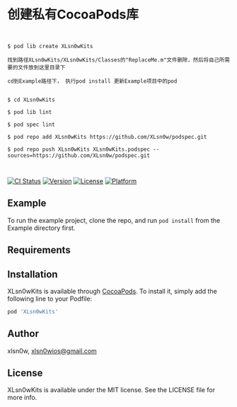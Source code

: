 # 创建私有CocoaPods库

```


$ pod lib create XLsn0wKits

找到路径XLsn0wKits/XLsn0wKits/Classes的"ReplaceMe.m"文件删除，然后将自己所需要的文件放到这里目录下

cd到Example路径下， 执行pod install 更新Example项目中的pod


$ cd XLsn0wKits

$ pod lib lint

$ pod spec lint

$ pod repo add XLsn0wKits https://github.com/XLsn0w/podspec.git

$ pod repo push XLsn0wKits XLsn0wKits.podspec --sources=https://github.com/XLsn0w/podspec.git



```

[![CI Status](https://img.shields.io/travis/xlsn0w/XLsn0wKits.svg?style=flat)](https://travis-ci.org/xlsn0w/XLsn0wKits)
[![Version](https://img.shields.io/cocoapods/v/XLsn0wKits.svg?style=flat)](https://cocoapods.org/pods/XLsn0wKits)
[![License](https://img.shields.io/cocoapods/l/XLsn0wKits.svg?style=flat)](https://cocoapods.org/pods/XLsn0wKits)
[![Platform](https://img.shields.io/cocoapods/p/XLsn0wKits.svg?style=flat)](https://cocoapods.org/pods/XLsn0wKits)

## Example

To run the example project, clone the repo, and run `pod install` from the Example directory first.

## Requirements

## Installation

XLsn0wKits is available through [CocoaPods](https://cocoapods.org). To install
it, simply add the following line to your Podfile:

```ruby
pod 'XLsn0wKits'
```

## Author

xlsn0w, xlsn0wios@gmail.com

## License

XLsn0wKits is available under the MIT license. See the LICENSE file for more info.
